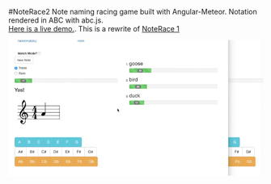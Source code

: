#NoteRace2
Note naming racing game built with Angular-Meteor.  Notation rendered in ABC with abc.js.  
[Here is a live demo.](http://noterace2.herokuapp.com/race).  This is a rewrite of [NoteRace 1](https://github.com/russc/noterace1)

![alt text](https://github.com/russc/noterace2/blob/master/noterace2.gif)
